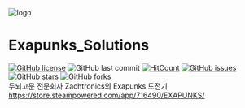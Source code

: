 ![logo](https://user-images.githubusercontent.com/22811639/86572228-9ba8cd80-bfad-11ea-876c-3205e13d21bd.png)

# Exapunks_Solutions
[![GitHub license](https://img.shields.io/github/license/estoyun/Exapunks_Solutions?style=flat-square)](https://github.com/estoyun/Exapunks_Solutions/blob/master/LICENSE)
![GitHub last commit](https://img.shields.io/github/last-commit/estoyun/Exapunks_Solutions?style=flat-square)
[![HitCount](http://hits.dwyl.com/estoyun/Exapunks_Solutions.svg)](http://hits.dwyl.com/estoyun/Exapunks_Solutions)
[![GitHub issues](https://img.shields.io/github/issues/estoyun/Exapunks_Solutions?style=flat-square)](https://github.com/estoyun/Exapunks_Solutions/issues)
[![GitHub stars](https://img.shields.io/github/stars/estoyun/Exapunks_Solutions?style=flat-square)](https://github.com/estoyun/Exapunks_Solutions/stargazers)
[![GitHub forks](https://img.shields.io/github/forks/estoyun/Exapunks_Solutions?style=flat-square)](https://github.com/estoyun/Exapunks_Solutions/network)  
두뇌고문 전문회사 Zachtronics의 Exapunks 도전기  
https://store.steampowered.com/app/716490/EXAPUNKS/
